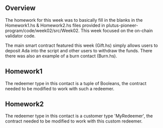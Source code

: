 ## Overview
The homework for this week was to basically fill in the blanks in the Homework1.hs & Homework2.hs files provided in plutus-pioneer-program/code/week02/src/Week02. This week focused on the on-chain validator code.

The main smart contract featured this week (Gift.hs) simply allows users to deposit Ada into the script and other users to withdraw the funds. There there was also an example of a burn contact (Burn.hs).

## Homework1
The redeemer type in this contact is a tuple of Booleans, the contract needed to be modified to work with such a redeemer.

## Homework2
The redeemer type in this contact is a customer type 'MyRedeemer', the contract needed to be modified to work with this custom redeemer.
